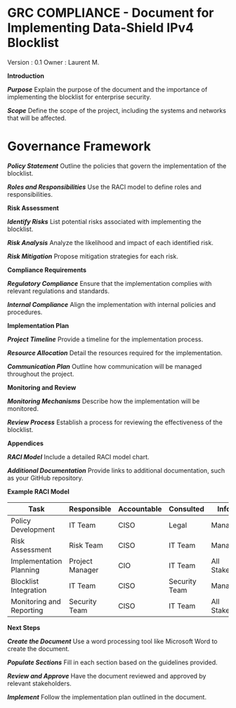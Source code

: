 # GRC COMPLIANCE - Document for Implementing Data-Shield IPv4 Blocklist
Version : 0.1
Owner : Laurent M.

**Introduction**

***Purpose***
Explain the purpose of the document and the importance of implementing the blocklist for enterprise security.

***Scope***
Define the scope of the project, including the systems and networks that will be affected.

# Governance Framework

***Policy Statement***
Outline the policies that govern the implementation of the blocklist.

***Roles and Responsibilities***
Use the RACI model to define roles and responsibilities.

**Risk Assessment**

***Identify Risks***
List potential risks associated with implementing the blocklist.

***Risk Analysis***
Analyze the likelihood and impact of each identified risk.

***Risk Mitigation***
Propose mitigation strategies for each risk.

**Compliance Requirements**

***Regulatory Compliance***
Ensure that the implementation complies with relevant regulations and standards.

***Internal Compliance***
Align the implementation with internal policies and procedures.

**Implementation Plan**

***Project Timeline***
Provide a timeline for the implementation process.

***Resource Allocation*** 
Detail the resources required for the implementation.

***Communication Plan***
Outline how communication will be managed throughout the project.

**Monitoring and Review**

***Monitoring Mechanisms***
Describe how the implementation will be monitored.

***Review Process***
Establish a process for reviewing the effectiveness of the blocklist.

**Appendices**

***RACI Model***
Include a detailed RACI model chart.

***Additional Documentation***
Provide links to additional documentation, such as your GitHub repository.

**Example RACI Model**

| **Task** | **Responsible** | **Accountable** | **Consulted** | **Informed** |
|---|---|---|---|---|
| Policy Development | IT Team | CISO | Legal |	Management |
| Risk Assessment |	Risk Team |	CISO | IT Team | Management |
| Implementation Planning |	Project Manager | CIO | IT Team | All Stakeholders |
| Blocklist Integration | IT Team | CISO | Security Team | Management |
| Monitoring and Reporting | Security Team | CISO |	IT Team | All Stakeholders |

**Next Steps**

***Create the Document***
Use a word processing tool like Microsoft Word to create the document.

***Populate Sections***
Fill in each section based on the guidelines provided.

***Review and Approve***
Have the document reviewed and approved by relevant stakeholders.

***Implement***
Follow the implementation plan outlined in the document.
